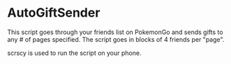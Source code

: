 # AutoGiftSender

This script goes through your friends list on PokemonGo and sends gifts to any # of pages specified. The script goes in blocks of 4 friends per "page".

scrscy is used to run the script on your phone.

